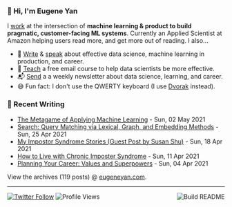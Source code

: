 ### 👋 Hi, I'm Eugene Yan

I [work](https://eugeneyan.com/about/) at the intersection of **machine learning & product to build pragmatic, customer-facing ML systems**. Currently an Applied Scientist at Amazon helping users read more, and get more out of reading. I also...

- 📝 [Write](https://eugeneyan.com/writing/) & [speak](https://eugeneyan.com/speaking/) about effective data science, machine learning in production, and career.
- 🧠 [Teach](https://eugeneyan.com/resources/) a free email course to help data scientists be more effective.
- 📬 [Send](https://eugeneyan.com/subscribe/) a a weekly newsletter about data science, learning, and career.
- 😅 Fun fact: I don't use the QWERTY keyboard (I use [Dvorak](https://en.wikipedia.org/wiki/Dvorak_keyboard_layout) instead).

### 📝 Recent Writing

<!-- writing starts -->
* [The Metagame of Applying Machine Learning](https://eugeneyan.com//writing/machine-learning-metagame/) - Sun, 02 May 2021
* [Search: Query Matching via Lexical, Graph, and Embedding Methods](https://eugeneyan.com//writing/search-query-matching/) - Sun, 25 Apr 2021
* [My Impostor Syndrome Stories (Guest Post by Susan Shu)](https://eugeneyan.com//writing/imposter-syndrome-susan/) - Sun, 18 Apr 2021
* [How to Live with Chronic Imposter Syndrome](https://eugeneyan.com//writing/imposter-syndrome/) - Sun, 11 Apr 2021
* [Planning Your Career: Values and Superpowers](https://eugeneyan.com//writing/values-and-superpowers/) - Sun, 04 Apr 2021
<!-- writing ends -->

View the archives (<!-- writing_count starts -->119<!-- writing_count ends --> posts) @ [eugeneyan.com](https://eugeneyan.com).

---
[![Twitter Follow](https://img.shields.io/twitter/follow/eugeneyan?label=Follow&style=social)](https://twitter.com/eugeneyan) ![Profile Views](https://gpvc.arturio.dev/eugeneyan)<a href="https://github.com/eugeneyan/eugeneyan/actions"><img src="https://github.com/eugeneyan/eugeneyan/workflows/Build%20README/badge.svg?branch=master" align="right" alt="Build README"></a>
